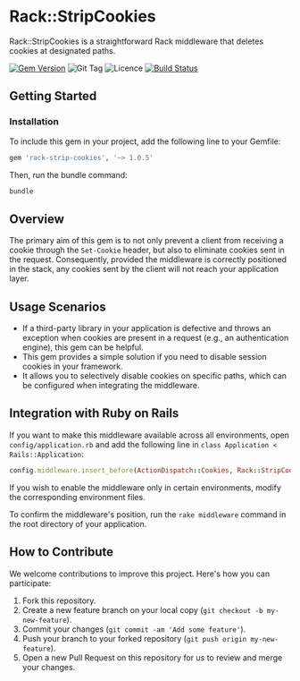 # Rack::StripCookies

Rack::StripCookies is a straightforward Rack middleware that deletes cookies at designated paths.

[![Gem Version](https://badge.fury.io/rb/rack-strip-cookies.svg)](https://badge.fury.io/rb/rack-strip-cookies)
![Git Tag](http://img.shields.io/github/tag/icoretech/rack-strip-cookies.svg)
![Licence](http://img.shields.io/badge/license-MIT-brightgreen.svg)
[![Build Status](https://github.com/icoretech/rack-strip-cookies/actions/workflows/release.yml/badge.svg)](https://github.com/icoretech/rack-strip-cookies/actions/workflows/release.yml)

## Getting Started

### Installation

To include this gem in your project, add the following line to your Gemfile:

```ruby
gem 'rack-strip-cookies', '~> 1.0.5'
```

Then, run the bundle command:

```sh
bundle
```

## Overview

The primary aim of this gem is to not only prevent a client from receiving a cookie through the `Set-Cookie` header, but also to eliminate cookies sent in the request.
Consequently, provided the middleware is correctly positioned in the stack, any cookies sent by the client will not reach your application layer.

## Usage Scenarios

- If a third-party library in your application is defective and throws an exception when cookies are present in a request (e.g., an authentication engine), this gem can be helpful.
- This gem provides a simple solution if you need to disable session cookies in your framework.
- It allows you to selectively disable cookies on specific paths, which can be configured when integrating the middleware.

## Integration with Ruby on Rails

If you want to make this middleware available across all environments, open `config/application.rb` and add the following line in `class Application < Rails::Application`:

```ruby
config.middleware.insert_before(ActionDispatch::Cookies, Rack::StripCookies, paths: %w(/oauth2/token))
```

If you wish to enable the middleware only in certain environments, modify the corresponding environment files.

To confirm the middleware's position, run the `rake middleware` command in the root directory of your application.

## How to Contribute

We welcome contributions to improve this project. Here's how you can participate:

1. Fork this repository.
2. Create a new feature branch on your local copy (`git checkout -b my-new-feature`).
3. Commit your changes (`git commit -am 'Add some feature'`).
4. Push your branch to your forked repository (`git push origin my-new-feature`).
5. Open a new Pull Request on this repository for us to review and merge your changes.
